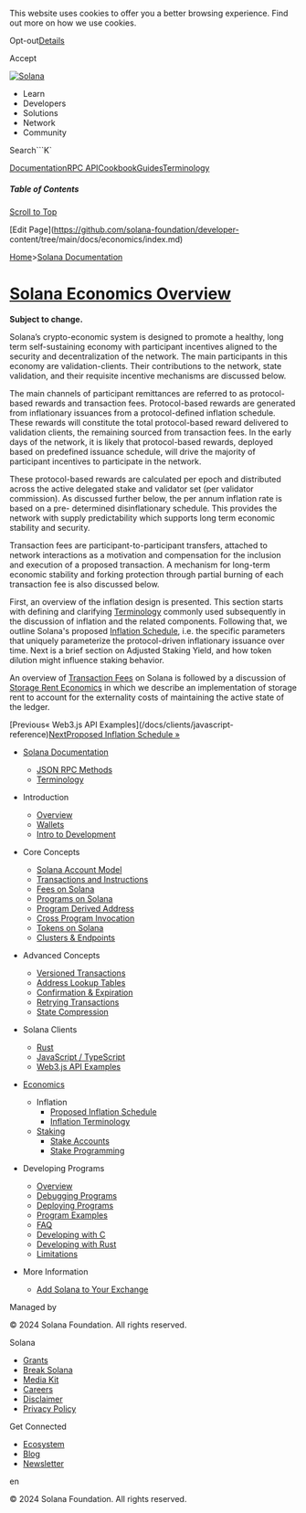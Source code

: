 This website uses cookies to offer you a better browsing experience. Find out
more on how we use cookies.

Opt-out[Details](/privacy-policy#collection-of-information)

Accept

[![Solana](/_next/static/media/logotype-dark.f79d530d.svg)](/)

  * Learn
  * Developers
  * Solutions
  * Network
  * Community

Search```K`

[Documentation](/docs)[RPC
API](/docs/rpc)[Cookbook](/developers/cookbook)[Guides](/developers/guides)[Terminology](/docs/terminology)

##### Table of Contents

[Scroll to Top](/docs/economics#)

[Edit Page](https://github.com/solana-foundation/developer-
content/tree/main/docs/economics/index.md)

[Home](/)>[Solana Documentation](/docs)

# [Solana Economics Overview](/docs/economics)

**Subject to change.**

Solana’s crypto-economic system is designed to promote a healthy, long term
self-sustaining economy with participant incentives aligned to the security
and decentralization of the network. The main participants in this economy are
validation-clients. Their contributions to the network, state validation, and
their requisite incentive mechanisms are discussed below.

The main channels of participant remittances are referred to as protocol-based
rewards and transaction fees. Protocol-based rewards are generated from
inflationary issuances from a protocol-defined inflation schedule. These
rewards will constitute the total protocol-based reward delivered to
validation clients, the remaining sourced from transaction fees. In the early
days of the network, it is likely that protocol-based rewards, deployed based
on predefined issuance schedule, will drive the majority of participant
incentives to participate in the network.

These protocol-based rewards are calculated per epoch and distributed across
the active delegated stake and validator set (per validator commission). As
discussed further below, the per annum inflation rate is based on a pre-
determined disinflationary schedule. This provides the network with supply
predictability which supports long term economic stability and security.

Transaction fees are participant-to-participant transfers, attached to network
interactions as a motivation and compensation for the inclusion and execution
of a proposed transaction. A mechanism for long-term economic stability and
forking protection through partial burning of each transaction fee is also
discussed below.

First, an overview of the inflation design is presented. This section starts
with defining and clarifying
[Terminology](/docs/economics/inflation/terminology) commonly used
subsequently in the discussion of inflation and the related components.
Following that, we outline Solana's proposed [Inflation
Schedule](/docs/economics/inflation/inflation_schedule), i.e. the specific
parameters that uniquely parameterize the protocol-driven inflationary
issuance over time. Next is a brief section on Adjusted Staking Yield, and how
token dilution might influence staking behavior.

An overview of [Transaction Fees](/docs/core/fees#transaction-fees) on Solana
is followed by a discussion of [Storage Rent Economics](/docs/core/fees#rent)
in which we describe an implementation of storage rent to account for the
externality costs of maintaining the active state of the ledger.

[Previous« Web3.js API Examples](/docs/clients/javascript-
reference)[NextProposed Inflation Schedule
»](/docs/economics/inflation/inflation-schedule)

  * [Solana Documentation](/docs)

    * [JSON RPC Methods](/docs/rpc)
    * [Terminology](/docs/terminology)
  * Introduction

    * [Overview](/docs/intro/overview)
    * [Wallets](/docs/intro/wallets)
    * [Intro to Development](/docs/intro/dev)
  * Core Concepts

    * [Solana Account Model](/docs/core/accounts)
    * [Transactions and Instructions](/docs/core/transactions)
    * [Fees on Solana](/docs/core/fees)
    * [Programs on Solana](/docs/core/programs)
    * [Program Derived Address](/docs/core/pda)
    * [Cross Program Invocation](/docs/core/cpi)
    * [Tokens on Solana](/docs/core/tokens)
    * [Clusters & Endpoints](/docs/core/clusters)
  * Advanced Concepts

    * [Versioned Transactions](/docs/advanced/versions)
    * [Address Lookup Tables](/docs/advanced/lookup-tables)
    * [Confirmation & Expiration](/docs/advanced/confirmation)
    * [Retrying Transactions](/docs/advanced/retry)
    * [State Compression](/docs/advanced/state-compression)
  * Solana Clients

    * [Rust](/docs/clients/rust)
    * [JavaScript / TypeScript](/docs/clients/javascript)
    * [Web3.js API Examples](/docs/clients/javascript-reference)
  * [Economics](/docs/economics)

    * Inflation
      * [Proposed Inflation Schedule](/docs/economics/inflation/inflation-schedule)
      * [Inflation Terminology](/docs/economics/inflation/terminology)
    * [Staking](/docs/economics/staking)
      * [Stake Accounts](/docs/economics/staking/stake-accounts)
      * [Stake Programming](/docs/economics/staking/stake-programming)
  * Developing Programs

    * [Overview](/docs/programs/overview)
    * [Debugging Programs](/docs/programs/debugging)
    * [Deploying Programs](/docs/programs/deploying)
    * [Program Examples](/docs/programs/examples)
    * [FAQ](/docs/programs/faq)
    * [Developing with C](/docs/programs/lang-c)
    * [Developing with Rust](/docs/programs/lang-rust)
    * [Limitations](/docs/programs/limitations)
  * More Information

    * [Add Solana to Your Exchange](/docs/more/exchange)

Managed by

[](/)

[](/youtube)[](/twitter)[](/discord)[](/reddit)[](/github)[](/telegram)

© 2024 Solana Foundation. All rights reserved.

Solana

  * [Grants](https://solana.org/grants)
  * [Break Solana](https://break.solana.com/)
  * [Media Kit](/branding)
  * [Careers](https://jobs.solana.com/)
  * [Disclaimer](/tos)
  * [Privacy Policy](/privacy-policy)

Get Connected

  * [Ecosystem](/ecosystem)
  * [Blog](/news)
  * [Newsletter](/newsletter)

en

© 2024 Solana Foundation. All rights reserved.

